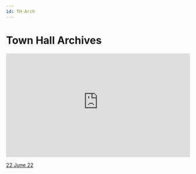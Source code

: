 ```yaml
---
id: TH-Arch
---
```

# Town Hall Archives  
<div style="position: relative; padding-top: 56.25%;"><iframe src="https://customer-fgqtu0eb5zmw4c40.cloudflarestream.com/7f2ea53b1b827d3a65a7fbfafd5ab17e/iframe?preload=true&poster=https%3A%2F%2Fcustomer-fgqtu0eb5zmw4c40.cloudflarestream.com%2F7f2ea53b1b827d3a65a7fbfafd5ab17e%2Fthumbnails%2Fthumbnail.jpg%3Ftime%3D%26height%3D600" style="border: none; position: absolute; top: 0; left: 0; height: 100%; width: 100%;" allow="accelerometer; gyroscope; autoplay; encrypted-media; picture-in-picture;" allowfullscreen="true"></iframe></div>



[22 June 22](https://drive.google.com/file/d/1OkO4tJqomeRsE9a8DpAfCGdB-qyZxZWi/view)

